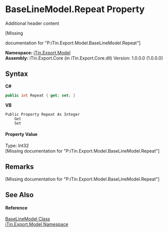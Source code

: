 # BaseLineModel.Repeat Property 
Additional header content 

\[Missing <summary> documentation for "P:iTin.Export.Model.BaseLineModel.Repeat"\]

**Namespace:**&nbsp;<a href="ef57ffcc-e95e-b212-5a46-9aa6f5a3511f">iTin.Export.Model</a><br />**Assembly:**&nbsp;iTin.Export.Core (in iTin.Export.Core.dll) Version: 1.0.0.0 (1.0.0.0)

## Syntax

**C#**<br />
``` C#
public int Repeat { get; set; }
```

**VB**<br />
``` VB
Public Property Repeat As Integer
	Get
	Set
```


#### Property Value
Type: Int32<br />\[Missing <value> documentation for "P:iTin.Export.Model.BaseLineModel.Repeat"\]

## Remarks
\[Missing <remarks> documentation for "P:iTin.Export.Model.BaseLineModel.Repeat"\]

## See Also


#### Reference
<a href="fecd9f8c-aa83-94f7-06af-60e921729e85">BaseLineModel Class</a><br /><a href="ef57ffcc-e95e-b212-5a46-9aa6f5a3511f">iTin.Export.Model Namespace</a><br />